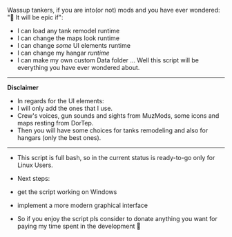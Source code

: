 Wassup tankers, if you are into(or not) mods and you have ever wondered: "🤔 It will be epic if":
- I can load any tank remodel runtime
- I can change the maps look runtime
- I can change *some* UI elements runtime
- I can change my hangar *runtime*
- I can make my own custom Data folder
... Well this script will be everything you have ever wondered about.
---
**Disclaimer**
- In regards for the UI elements:
 - I will only add the ones that I use.
  - Crew's voices, gun sounds and sights from MuzMods, some icons and maps resting from DorTep.
- Then you will have some choices for tanks remodeling and also for hangars (only the best ones).
---

- This script is full bash, so in the current status is ready-to-go only for Linux Users.

- Next steps:
 - get the script working on Windows
 - implement a more modern graphical interface

- So if you enjoy the script pls consider to donate anything you want for paying my time spent in the development 🥰


